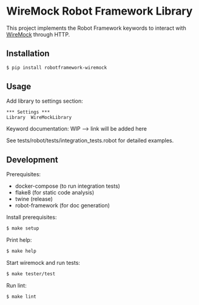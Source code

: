 # WireMock Robot Framework Library

This project implements the Robot Framework keywords to interact with [WireMock](http://wiremock.org/) through HTTP.

## Installation

```sh
$ pip install robotframework-wiremock
```

## Usage

Add library to settings section:

```
*** Settings ***
Library  WireMockLibrary
```

Keyword documentation: WIP --> link will be added here

See tests/robot/tests/integration_tests.robot for detailed examples.

## Development

Prerequisites:

* docker-compose (to run integration tests)
* flake8 (for static code analysis)
* twine (release)
* robot-framework (for doc generation)

Install prerequisites:

```sh
$ make setup
```

Print help:

```sh
$ make help
```

Start wiremock and run tests:

```sh
$ make tester/test
```

Run lint:

```sh
$ make lint
```
